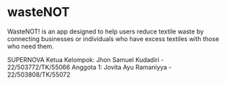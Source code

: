 # wasteNOT
WasteNOT! is an app designed to help users reduce textile waste by connecting businesses or individuals who have excess textiles with those who need them. 

SUPERNOVA 
Ketua Kelompok: Jhon Samuel Kudadiri - 22/503772/TK/55066
Anggota 1: Jovita Ayu Ramaniyya - 22/503808/TK/55072
